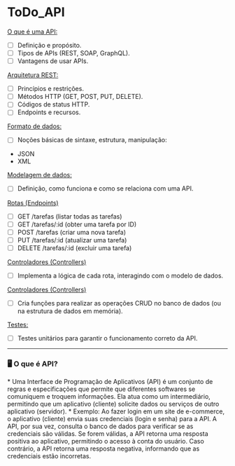 # ToDo_API

<a href = "#API">O que é uma API: </a> 
- [ ] Definição e propósito.
- [ ] Tipos de APIs (REST, SOAP, GraphQL).
- [ ] Vantagens de usar APIs.

<a href = "#REST">Arquitetura REST:</a> 
- [ ] Princípios e restrições.
- [ ] Métodos HTTP (GET, POST, PUT, DELETE).
- [ ] Códigos de status HTTP.
- [ ] Endpoints e recursos.

<a href = "#DADOS">Formato de dados:</a>
- [ ] Noções básicas de sintaxe, estrutura, manipulação:
* JSON
* XML
  
<a href = "#MOL_DADOS">Modelagem de dados:</a> 
- [ ] Definição, como funciona e como se relaciona com uma API.
  
<a href = "#ROUTS">Rotas (Endpoints)</a> 
- [ ] GET /tarefas (listar todas as tarefas)
- [ ] GET /tarefas/:id (obter uma tarefa por ID)
- [ ] POST /tarefas (criar uma nova tarefa)
- [ ] PUT /tarefas/:id (atualizar uma tarefa)
- [ ] DELETE /tarefas/:id (excluir uma tarefa)

<a href = "#CONTROL">Controladores (Controllers)</a>
- [ ] Implementa a lógica de cada rota, interagindo com o modelo de dados.

<a href = "#MODEL">Controladores (Controllers)</a>
- [ ] Cria funções para realizar as operações CRUD no banco de dados (ou na estrutura de dados em memória).

<a href = "#TEST">Testes:</a>
- [ ] Testes unitários para garantir o funcionamento correto da API.
<hr>
 
<div id="API" />
<h3 #API> 🖥️ O que é API? </h3>
* Uma Interface de Programação de Aplicativos (API) é um conjunto de regras e especificações que permite que diferentes softwares se comuniquem e troquem informações. Ela atua    como um intermediário, permitindo que um aplicativo (cliente) solicite dados ou serviços de outro aplicativo (servidor).
  * Exemplo: Ao fazer login em um site de e-commerce, o aplicativo (cliente) envia suas credenciais (login e senha) para a API. A API, por sua vez, consulta o banco de dados para   verificar se as credenciais são válidas. Se forem válidas, a API retorna uma resposta positiva ao aplicativo, permitindo o acesso à conta do usuário. Caso contrário, a API      retorna uma resposta negativa, informando que as credenciais estão incorretas.
